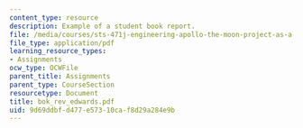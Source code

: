 ```yaml
---
content_type: resource
description: Example of a student book report.
file: /media/courses/sts-471j-engineering-apollo-the-moon-project-as-a-complex-system-spring-2007/9d69ddbfd477e57310caf8d29a284e9b_bok_rev_edwards.pdf
file_type: application/pdf
learning_resource_types:
- Assignments
ocw_type: OCWFile
parent_title: Assignments
parent_type: CourseSection
resourcetype: Document
title: bok_rev_edwards.pdf
uid: 9d69ddbf-d477-e573-10ca-f8d29a284e9b
---
```


